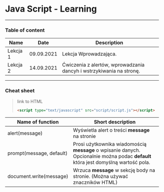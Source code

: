 # Java Script - Learning
***
### Table of content
|Name|Date|Description|
|---|---|---|
|Lekcja 1|09.09.2021|Lekcja Wprowadzająca.|
|Lekcja 2|14.09.2021|Ćwiczenia z alertów, wprowadzania dancyh i wstrzykiwania na stronę.|
***
### Cheat sheet
>link to HTML
>```HTML 
><script type="text/javascript" src="script/script.js"></script>
>```
|Name of function|Short description|
|---|---|
|alert(message)|Wyświetla alert o treści **message** na stronie|
|prompt(message, default)| Prosi użytkownika wiadomością **message** o wpisanie danych. Opcionalnie można podac **default** która jest domyślną wartość pola.
|document.write(message)|Wrzuca **message** w sekcję body na stronie. (Można używać znaczników HTML)
